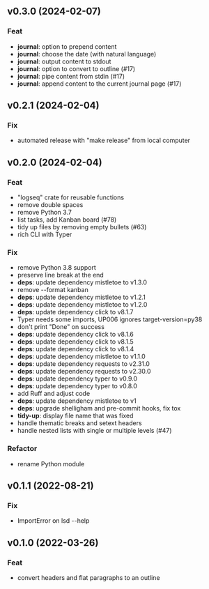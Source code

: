## v0.3.0 (2024-02-07)

### Feat

- **journal**: option to prepend content
- **journal**: choose the date (with natural language)
- **journal**: output content to stdout
- **journal**: option to convert to outline (#17)
- **journal**: pipe content from stdin (#17)
- **journal**: append content to the current journal page (#17)

## v0.2.1 (2024-02-04)

### Fix

- automated release with "make release" from local computer

## v0.2.0 (2024-02-04)

### Feat

- "logseq" crate for reusable functions
- remove double spaces
- remove Python 3.7
- list tasks, add Kanban board (#78)
- tidy up files by removing empty bullets (#63)
- rich CLI with Typer

### Fix

- remove Python 3.8 support
- preserve line break at the end
- **deps**: update dependency mistletoe to v1.3.0
- remove --format kanban
- **deps**: update dependency mistletoe to v1.2.1
- **deps**: update dependency mistletoe to v1.2.0
- **deps**: update dependency click to v8.1.7
- Typer needs some imports, UP006 ignores target-version=py38
- don't print "Done" on success
- **deps**: update dependency click to v8.1.6
- **deps**: update dependency click to v8.1.5
- **deps**: update dependency click to v8.1.4
- **deps**: update dependency mistletoe to v1.1.0
- **deps**: update dependency requests to v2.31.0
- **deps**: update dependency requests to v2.30.0
- **deps**: update dependency typer to v0.9.0
- **deps**: update dependency typer to v0.8.0
- add Ruff and adjust code
- **deps**: update dependency mistletoe to v1
- **deps**: upgrade shelligham and pre-commit hooks, fix tox
- **tidy-up**: display file name that was fixed
- handle thematic breaks and setext headers
- handle nested lists with single or multiple levels (#47)

### Refactor

- rename Python module

## v0.1.1 (2022-08-21)

### Fix

- ImportError on lsd --help

## v0.1.0 (2022-03-26)

### Feat

- convert headers and flat paragraphs to an outline
